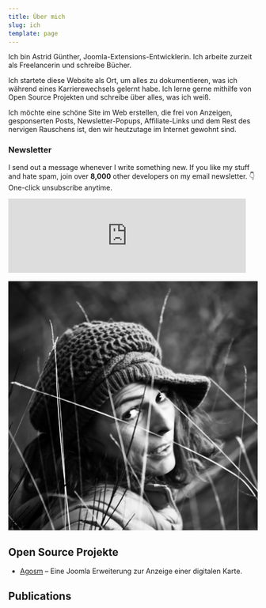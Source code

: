 ```yaml
---
title: Über mich
slug: ich
template: page
---
```


Ich bin Astrid Günther, Joomla-Extensions-Entwicklerin. Ich arbeite zurzeit als Freelancerin und schreibe Bücher.

Ich startete diese Website als Ort, um alles zu dokumentieren, was ich während eines Karrierewechsels gelernt habe. Ich lerne gerne mithilfe von Open Source Projekten und schreibe über alles, was ich weiß.

Ich möchte eine schöne Site im Web erstellen, die frei von Anzeigen, gesponserten Posts, Newsletter-Popups, Affiliate-Links und dem Rest des nervigen Rauschens ist, den wir heutzutage im Internet gewohnt sind.

### Newsletter

I send out a message whenever I write something new. If you like my stuff and hate spam, join over **8,000** other developers on my email newsletter. 👇 One-click unsubscribe anytime.

<div class="centered-iframe">
  <iframe
    width="480"
    height="150"
    src="https://astrid.substack.com/embed"
    frameborder="0"
    scrolling="no"
  ></iframe>
</div>

![Me](../images/ich_quadratisch_1000.jpg)

## Open Source Projekte

- [Agosm](https://github.com/astridx/pkg_agosms) – Eine Joomla Erweiterung zur Anzeige einer digitalen Karte.
## Publications

